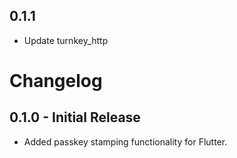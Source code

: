 ## 0.1.1

 - Update turnkey_http

# Changelog

## 0.1.0 - Initial Release
- Added passkey stamping functionality for Flutter.

